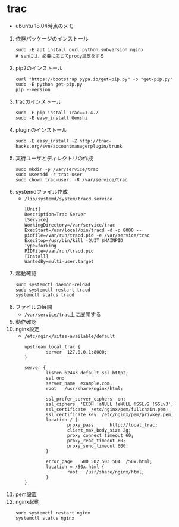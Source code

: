 trac
===

* ubuntu 18.04時点のメモ

1. 依存パッケージのインストール
	```
	sudo -E apt install curl python subversion nginx
	# svnには、必要に応じてproxy設定をする
	```
2. pip2のインストール
	```
	curl "https://bootstrap.pypa.io/get-pip.py" -o "get-pip.py"
	sudo -E python get-pip.py
	pip --version
	```
3. tracのインストール
	```
	sudo -E pip install Trac==1.4.2
	sudo -E easy_install Genshi
	```
4. pluginのインストール
	```
	sudo -E easy_install -Z http://trac-hacks.org/svn/accountmanagerplugin/trunk
	```
4. 実行ユーザとディレクトリの作成
	```
	sudo mkdir -p /var/service/trac
	sudo useradd -r trac-user
	sudo chown trac-user. -R /var/service/trac
	```
5. systemdファイル作成
	* `/lib/systemd/system/tracd.service`
		```
		[Unit]
		Description=Trac Server
		[Service]
		WorkingDirectory=/var/service/trac
		ExecStart=/usr/local/bin/tracd -d -p 8000 --pidfile=/var/run/tracd.pid -e /var/service/trac
		ExecStop=/usr/bin/kill -QUIT $MAINPID
		Type=forking
		PIDFile=/var/run/tracd.pid
		[Install]
		WantedBy=multi-user.target
		```
6. 起動確認
	```
	sudo systemctl daemon-reload
	sudo systemctl restart tracd
	systemctl status tracd
	```
7. ファイルの展開
	* `/var/service/trac`上に展開する
8. 動作確認
9. nginx設定
	* `/etc/nginx/sites-available/default`
		```
		upstream local_trac {
				server  127.0.0.1:8000;
		}

		server {
				listen 62443 default ssl http2;
				ssl on;
				server_name  example.com;
				root   /usr/share/nginx/html;

				ssl_prefer_server_ciphers  on;
				ssl_ciphers  'ECDH !aNULL !eNULL !SSLv2 !SSLv3';
				ssl_certificate  /etc/nginx/pem/fullchain.pem;
				ssl_certificate_key  /etc/nginx/pem/privkey.pem;
				location / {
						proxy_pass      http://local_trac;
						client_max_body_size 2g;
						proxy_connect_timeout 60;
						proxy_read_timeout 60;
						proxy_send_timeout 600;
				}

				error_page   500 502 503 504  /50x.html;
				location = /50x.html {
						root   /usr/share/nginx/html;
				}
		}
		```
10. pem設置
11. nginx起動
	```
	sudo systemctl restart nginx
	systemctl status nginx
	```

